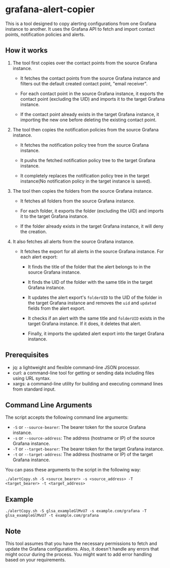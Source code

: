 # grafana-alert-copier

This is a tool designed to copy alerting configurations from one Grafana instance to another. It uses the Grafana API to fetch and import contact points, notification policies and alerts.

## How it works

1. The tool first copies over the contact points from the source Grafana instance.

    - It fetches the contact points from the source Grafana instance and filters out the default created contact point, "email receiver".

    - For each contact point in the source Grafana instance, it exports the contact point (excluding the UID) and imports it to the target Grafana instance.

    - If the contact point already exists in the target Grafana instance, it importing the new one before deleting the existing contact point.

2. The tool then copies the notification policies from the source Grafana instance.

    - It fetches the notification policy tree from the source Grafana instance.

    - It pushs the fetched notification policy tree to the target Grafana instance. 
    
    - It completely replaces the notification policy tree in the target instance(No notification policy in the target instance is saved).

3. The tool then copies the folders from the source Grafana instance.

    - It fetches all folders from the source Grafana instance.

    - For each folder, it exports the folder (excluding the UID) and imports it to the target Grafana instance.

    - If the folder already exists in the target Grafana instance, it will deny the creation.    

4. It also fetches all alerts from the source Grafana instance. 

    * It fetches the export for all alerts in the source Grafana instance. For each alert export:
   
        * It finds the title of the folder that the alert belongs to in the source Grafana instance.

        * It finds the UID of the folder with the same title in the target Grafana instance.

        * It updates the alert export's `folderUID` to the UID of the folder in the target Grafana instance and removes the `uid` and `updated` fields from the alert export.

        * It checks if an alert with the same title and `folderUID` exists in the target Grafana instance. If it does, it deletes that alert.

        * Finally, it imports the updated alert export into the target Grafana instance.


## Prerequisites

- jq: a lightweight and flexible command-line JSON processor.
- curl: a command-line tool for getting or sending data including files using URL syntax.
- xargs: a command-line utility for building and executing command lines from standard input.

## Command Line Arguments

The script accepts the following command line arguments:

- `-S` or `--source-bearer`: The bearer token for the source Grafana instance.
- `-s` or `--source-address`: The address (hostname or IP) of the source Grafana instance.
- `-T` or `--target-bearer`: The bearer token for the target Grafana instance.
- `-t` or `--target-address`: The address (hostname or IP) of the target Grafana instance.

You can pass these arguments to the script in the following way:

```shell
./alertCopy.sh -S <source_bearer> -s <source_address> -T <target_bearer> -t <target_address>
```

## Example

```shell
./alertCopy.sh -S glsa_exampleGlMvU7 -s example.com/grafana -T glsa_exampleGlMvU7 -t example.com/grafana
```

## Note

This tool assumes that you have the necessary permissions to fetch and update the Grafana configurations. Also, it doesn't handle any errors that might occur during the process. You might want to add error handling based on your requirements.